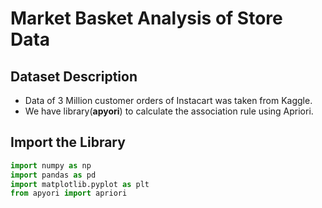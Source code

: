 
# Market Basket Analysis of Store Data

## Dataset Description

* Data of 3 Million customer orders of Instacart was taken from Kaggle.
* We have library(**apyori**) to calculate the association rule using Apriori.

## Import the Library


```python
import numpy as np
import pandas as pd
import matplotlib.pyplot as plt
from apyori import apriori
```



    
